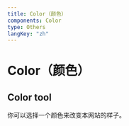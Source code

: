 ```yaml
---
title: Color（颜色）
components: Color
type: Others
langKey: "zh"
---
```


# Color（颜色）

<ColorTemplate />

## Color tool

你可以选择一个颜色来改变本网站的样子。

<ColorTool />
